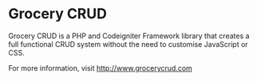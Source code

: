Grocery CRUD
=============
Grocery CRUD is a PHP and Codeigniter Framework library that creates a full functional CRUD system without the need to customise JavaScript or CSS.

For more information, visit http://www.grocerycrud.com